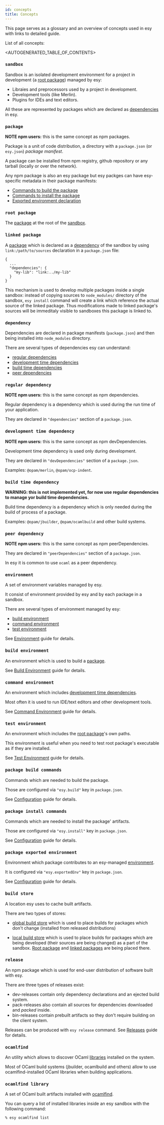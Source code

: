 ```yaml
---
id: concepts
title: Concepts
---
```


This page serves as a glossary and an overview of concepts used in esy with
links to detailed guide.

List of all concepts:

<AUTOGENERATED_TABLE_OF_CONTENTS>

### `sandbox`

Sandbox is an isolated development environment for a project in development (a
[root package](#root-packages)) managed by esy:

* Libraies and preprocessors used by a project in development.
* Development tools (like Merlin).
* Plugins for IDEs and text editors.

All these are represented by packages which are declared as
[dependencies](#dependency) in esy.

### `package`

**NOTE npm users:** this is the same concept as npm packages.

Package is a unit of code distribution, a directory with a `package.json` (or
`esy.json`) *package manifest*.

A package can be installed from npm registry, github repository or any tarball
(locally or over the network).

Any npm package is also an esy package but esy packges can have esy-specific
metadata in their package manifests:

* [Commands to build the package](#package-build-commands)
* [Commands to install the package](#package-install-commands)
* [Exported environment declaration](#package-exported-environment)

### `root package`

The [package](#package) at the root of the [sandbox](#sandbox).

### `linked package`

A [package](#package) which is declared as a [dependency](#dependency) of the
sandbox by using `link:/path/to/sources` declaration in a `package.json` file:

```
{
  ...
  "dependencies": {
    "my-lib": "link:../my-lib"
  }
}
```

This mechanism is used to develop multiple packages inside a single sandbox:
instead of copying sources to `node_modules/` directory of the sandbox, `esy
install` command will create a link which reference the actual source of the
linked package. Thus modifications made to linked package's sources will be
immeditaly visible to sandboxes this package is linked to.

### `dependency`

Dependencies are declared in package manifests (`package.json`) and then being
installed into `node_modules` directory.

There are several types of dependencies esy can understand:

* [regular dependencies](#regular-dependency)
* [development time dependencies](#development-time-dependency)
* [build time dependencies](#build-time-dependency)
* [peer dependencies](#peer-dependency)

### `regular dependency`

**NOTE npm users:** this is the same concept as npm dependencies.

Regular dependency is a dependency which is used during the run time of your
application.

They are declared in `"dependencies"` section of a `package.json`.

### `development time dependency`

**NOTE npm users:** this is the same concept as npm devDependencies.

Development time dependency is used only during development.

They are declared in `"devDependencies"` section of a `package.json`.

Examples: `@opam/merlin`, `@opam/ocp-indent`.

### `build time dependency`

**WARNING: this is not implemented yet, for now use regular dependencies to
manage yor build time dependencies.**

Build time dependency is a dependency which is only needed during the build of
process of a package.

Examples: `@opam/jbuilder`, `@opam/ocamlbuild` and other build systems.

### `peer dependency`

**NOTE npm users:** this is the same concept as npm peerDependencies.

They are declared in `"peerDependencies"` section of a `package.json`.

In esy it is common to use `ocaml` as a peer dependency.

### `environment`

A set of environment variables managed by esy.

It consist of environment provided by esy and by each package in a sandbox.

There are several types of environment managed by esy:

- [build environment](#build-environment)
- [command environment](#command-environment)
- [test environment](#test-environment)

See [Environment](environment.md) guide for details.

### `build environment`

An environment which is used to build a [package](#package).

See [Build Environment](environment.md#build-environment) guide for details.

### `command environment`

An environment which includes [development time
dependencies](#development-time-dependency).

Most often it is used to run IDE/text editors and other development tools.

See [Command Environment](environment.md#command-environment) guide for details.

### `test environment`

An environment which includes the [root package](#root-package)'s own paths.

This environment is useful when you need to test root package's executable as if
they are installed.

See [Test Environment](environment.md#test-environment) guide for details.

### `package build commands`

Commands which are needed to build the package.

Those are configured via `"esy.build"` key in `package.json`.

See [Configuration](configuration.md#esybuild) guide for details.

### `package install commands`

Commands which are needed to install the package' artifacts.

Those are configured via `"esy.install"` key in `package.json`.

See [Configuration](configuration.md#esyinstall) guide for details.

### `package exported environment`

Environment which package contributes to an esy-managed
[environment](#environment).

It is configured via `"esy.exportedEnv"` key in `package.json`.

See [Configuration](configuration.md#exported-environment) guide for details.

### `build store`

A location esy uses to cache built artifacts.

There are two types of stores:

* [global build store](#global-build-store) which is used to place builds for
  packages which don't change (installed from released distributions)

* [local build store](#local-build-store) which is used to place builds for
  packages which are being developed (their sources are being changed) as a part
  of the sandbox. [Root package](#root-package) and [linked
  packages](#linked-package) are being placed there.

### `release`

An npm package which is used for end-user distribution of software built with
esy.

There are three types of releases exist:

* dev-releases contain only dependency declarations and an ejected build system.
* pack-releases also contain all sources for dependencies downloaded and
  *packed* inside.
* bin-releases contain prebuilt artifacts so they don't require building on the
  client system.

Releases can be produced with `esy release` command. See [Releases](release.md)
guide for details.

### `ocamlfind`

An utility which allows to discover OCaml [libraries](#ocamlfind-library)
installed on the system.

Most of OCaml build systems (jbuilder, ocamlbuild and others) allow to use
ocamlfind-installed OCaml libraries when building applications.

### `ocamlfind library`

A set of OCaml built artifacts installed with [ocamlfind](#ocamlfind).

You can query a list of installed libraries inside an esy sandbox with the
following command:

```
% esy ocamlfind list
```
